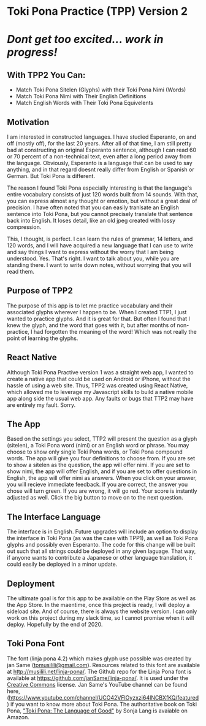 # Toki Pona Practice (TPP) Version 2

# _Dont get too excited... work in progress!_

## With TPP2 You Can:

- Match Toki Pona Sitelen (Glyphs) with their Toki Pona Nimi (Words)
- Match Toki Pona Nimi with Their English Definitions
- Match English Words with Their Toki Pona Equivelents

## Motivation

I am interested in constructed languages. I have studied Esperanto, on and off (mostly off), for the last 20 years. After all of that time, I am still pretty bad at constructing an original Esperanto sentence, although I can read 60 or 70 percent of a non-technical text, even after a long period away from the language. Obviously, Esperanto is a language that can be used to say anything, and in that regard doesnt really differ from English or Spanish or German. But Toki Pona is different.

The reason I found Toki Pona especially interesting is that the language's entire vocabulary consists of just 120 words built from 14 sounds. With that, you can express almost any thought or emotion, but without a great deal of precision. I have often noted that you can easily tranlsate an English sentence into Toki Pona, but you cannot precisely translate that sentence back into English. It loses detail, like an old jpeg created with lossy compression.

This, I thought, is perfect. I can learn the rules of grammar, 14 letters, and 120 words, and I will have acquired a new language that I can use to write and say things I want to express without the worry that I am being understood. Yes. That's right. I want to talk about you, while you are standing there. I want to write down notes, without worrying that you will read them.

## Purpose of TPP2

The purpose of this app is to let me practice vocabulary and their associated glyphs wherever I happen to be. When I created TTP1, I just wanted to practice glyphs. And it is great for that. But often I found that I knew the glyph, and the word that goes with it, but after months of non-practice, I had forgotten the meaning of the word! Which was not really the point of learning the glyphs.

## React Native

Although Toki Pona Practive version 1 was a straight web app, I wanted to create a native app that could be used on Android or iPhone, without the hassle of using a web site. Thus, TPP2 was created using React Native, which allowed me to leverage my Javascript skills to build a native mobile app along side the usual web app. Any faults or bugs that TTP2 may have are entirely my fault. Sorry.

## The App

Based on the settings you select, TTP2 will present the question as a glyph (sitelen), a Toki Pona word (nimi) or an English word or phrase. You may choose to show only single Toki Pona words, or Toki Pona compound words. The app will give you four definitions to choose from. If you are set to show a sitelen as the question, the app will offer nimi. If you are set to show nimi, the app will offer English, and if you are set to offer questions in English, the app will offer nimi as answers. When you click on your answer, you will recieve immediate feedback. If you are correct, the answer you chose will turn green. If you are wrong, it will go red. Your score is instantly adjusted as well. Click the big button to move on to the next question.

## The Interface Language

The interface is in English. Future upgrades will include an option to display the interface in Toki Pona (as was the case with TPP1), as well as Toki Pona glyphs and possibly even Esperanto. The code for this change will be built out such that all strings could be deployed in any given laguage. That way, if anyone wants to contribute a Japanese or other language translation, it could easily be deployed in a minor update.

## Deployment

The ultimate goal is for this app to be available on the Play Store as well as the App Store. In the maentime, once this project is ready, I will deploy a sideload site. And of course, there is always the website version. I can only work on this project during my slack time, so I cannot promise when it will deploy. Hopefully by the end of 2020.

## Toki Pona Font

The font (linja pona 4.2) which makes glyph use possible was created by jan Same (tpmusilili@gmail.com). Resources related to this font are available at <http://musilili.net/linja-pona/>. The Github repo for the Linja Pona font is available at <https://github.com/janSame/linja-pona/>. It is used under the [Creative Commons](https://creativecommons.org/licenses/by/4.0/legalcode) license. Jan Same's YouTube channel can be found here, (<https://www.youtube.com/channel/UCO42VFlOyzxzi64INCBXfKQ/featured>) if you want to know more about Toki Pona. The authoritative book on Toki Pona, ["Toki Pona: The Language of Good"](https://amzn.to/2G1l6gd) by Sonja Lang is avaiable on Amazon.
